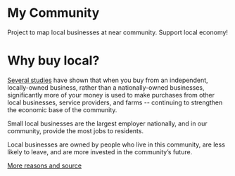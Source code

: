 # My Community
Project to map local businesses at near community. Support local economy!

# Why buy local?
[Several studies](https://ilsr.org/key-studies-why-local-matters/) have shown that when you buy from an independent, locally-owned business, rather than a nationally-owned businesses, significantly more of your money is used to make purchases from other local businesses, service providers, and farms -- continuing to strengthen the economic base of the community.

Small local businesses are the largest employer nationally, and in our community, provide the most jobs to residents.

Local businesses are owned by people who live in this community, are less likely to leave, and are more invested in the community’s future.

[More reasons and source](https://sustainableconnections.org/why-buy-local/)
